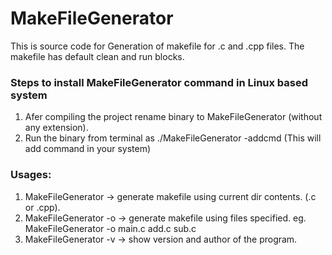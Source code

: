 # MakeFileGenerator
This is source code for Generation of makefile for .c and .cpp files. The makefile has default clean and run blocks.

### Steps to install MakeFileGenerator command in Linux based system
1. Afer compiling the project rename binary to MakeFileGenerator (without any extension).
2. Run the binary from terminal as ./MakeFileGenerator -addcmd (This will add command in your system)

### Usages: 
1. MakeFileGenerator -> generate makefile using current dir contents. (.c or .cpp).
2. MakeFileGenerator -o -> generate makefile using files specified.
    eg. MakeFileGenerator -o main.c add.c sub.c 
3. MakeFileGenerator -v -> show version and author of the program.
